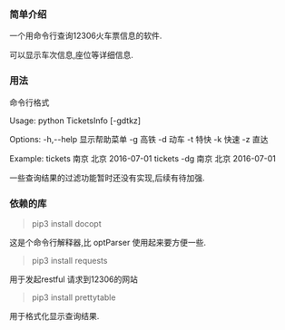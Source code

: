 
### 简单介绍

一个用命令行查询12306火车票信息的软件.

可以显示车次信息,座位等详细信息.

### 用法

命令行格式

Usage:
    python TicketsInfo [-gdtkz] <from> <to> <date>

Options:
    -h,--help        显示帮助菜单
    -g               高铁
    -d               动车
    -t               特快
    -k               快速
    -z               直达

Example:
    tickets 南京 北京 2016-07-01
    tickets -dg 南京 北京 2016-07-01

一些查询结果的过滤功能暂时还没有实现,后续有待加强.

### 依赖的库

> pip3 install docopt

这是个命令行解释器,比 optParser 使用起来要方便一些.

> pip3 install requests

用于发起restful 请求到12306的网站

> pip3 install prettytable

用于格式化显示查询结果.


